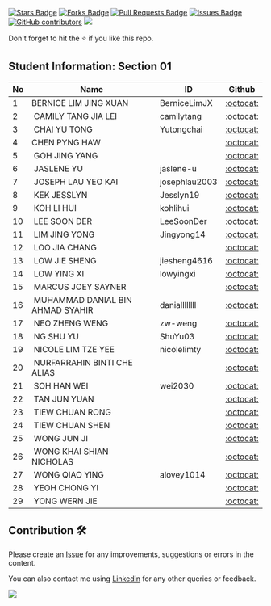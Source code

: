 <a href="https://github.com/drshahizan/software-engineering/stargazers"><img src="https://img.shields.io/github/stars/drshahizan/software-engineering" alt="Stars Badge"/></a>
<a href="https://github.com/drshahizan/software-engineering/network/members"><img src="https://img.shields.io/github/forks/drshahizan/software-engineering" alt="Forks Badge"/></a>
<a href="https://github.com/drshahizan/software-engineering/pulls"><img src="https://img.shields.io/github/issues-pr/drshahizan/software-engineering" alt="Pull Requests Badge"/></a>
<a href="https://github.com/drshahizan/software-engineering"><img src="https://img.shields.io/github/issues/drshahizan/software-engineering" alt="Issues Badge"/></a>
<a href="https://github.com/drshahizan/software-engineering/graphs/contributors"><img alt="GitHub contributors" src="https://img.shields.io/github/contributors/drshahizan/software-engineering?color=2b9348"></a>
![](https://visitor-badge.glitch.me/badge?page_id=drshahizan/software-engineering)

Don't forget to hit the :star: if you like this repo.

## Student Information: Section 01

| No | Name | ID |  Github |
| ----- | ----- | ------ | :------: |
| 1 | BERNICE LIM JING XUAN | BerniceLimJX | [:octocat:](https://github.com/BerniceLimJX) |
| 2 |  CAMILY TANG JIA LEI | camilytang | [:octocat:](https://github.com/camilytang) |
| 3 |  CHAI YU TONG | Yutongchai | [:octocat:](https://github.com/Yutongchai) |
| 4 | CHEN PYNG HAW | | [:octocat:](https://github.com/) |
| 5 |  GOH JING YANG | | [:octocat:](https://github.com/) |
| 6 |  JASLENE YU | jaslene-u | [:octocat:](https://github.com/jaslene-u) |
| 7 |  JOSEPH LAU YEO KAI | josephlau2003 | [:octocat:](https://github.com/josephlau2003) |
| 8 |  KEK JESSLYN | Jesslyn19 | [:octocat:](https://github.com/Jesslyn19) |
| 9 |  KOH LI HUI | kohlihui | [:octocat:](https://github.com/kohlihui) |
| 10 |  LEE SOON DER | LeeSoonDer | [:octocat:](https://github.com/LeeSoonDer) |
| 11 |  LIM JING YONG | Jingyong14 | [:octocat:](https://github.com/Jingyong14) |
| 12 |  LOO JIA CHANG | | [:octocat:](https://github.com/) |
| 13 |  LOW JIE SHENG | jiesheng4616 | [:octocat:](https://github.com/jiesheng4616) |
| 14 |  LOW YING XI | lowyingxi | [:octocat:](https://github.com/lowyingxi) |
| 15 |  MARCUS JOEY SAYNER | | [:octocat:](https://github.com/) |
| 16 |  MUHAMMAD DANIAL BIN AHMAD SYAHIR | daniallllllll | [:octocat:](https://github.com/daniallllllll) |
| 17 |  NEO ZHENG WENG | zw-weng | [:octocat:](https://github.com/zw-weng) |
| 18 |  NG SHU YU | ShuYu03 | [:octocat:](https://github.com/ShuYu03) |
| 19 |  NICOLE LIM TZE YEE | nicolelimty | [:octocat:](https://github.com/nicolelimty) |
| 20 |  NURFARRAHIN BINTI CHE ALIAS | | [:octocat:](https://github.com/) |
| 21 |  SOH HAN WEI | wei2030 | [:octocat:](https://github.com/wei2030) |
| 22 |  TAN JUN YUAN | | [:octocat:](https://github.com/) |
| 23 |  TIEW CHUAN RONG | | [:octocat:](https://github.com/) |
| 24 |  TIEW CHUAN SHEN | | [:octocat:](https://github.com/) |
| 25 |  WONG JUN JI | | [:octocat:](https://github.com/) |
| 26 |  WONG KHAI SHIAN NICHOLAS | | [:octocat:](https://github.com/) |
| 27 |  WONG QIAO YING | alovey1014 | [:octocat:](https://github.com/alovey1014) |
| 28 |  YEOH CHONG YI | | [:octocat:](https://github.com/) |
| 29 |  YONG WERN JIE | | [:octocat:](https://github.com/) |

## Contribution 🛠️
Please create an [Issue](https://github.com/drshahizan/software-engineering/issues) for any improvements, suggestions or errors in the content.

You can also contact me using [Linkedin](https://www.linkedin.com/in/drshahizan/) for any other queries or feedback.

![](https://visitor-badge.glitch.me/badge?page_id=drshahizan)

